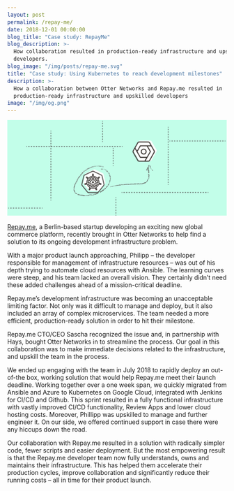 ```yaml
---
layout: post
permalink: /repay-me/
date: 2018-12-01 00:00:00
blog_title: "Case study: RepayMe"
blog_description: >-
  How collaboration resulted in production-ready infrastructure and upskilled
  developers.
blog_image: "/img/posts/repay-me.svg"
title: "Case study: Using Kubernetes to reach development milestones"
description: >-
  How a collaboration between Otter Networks and Repay.me resulted in
  production-ready infrastructure and upskilled developers
image: "/img/og.png" 
---
```

<div>
<img src="/img/posts/repay-me/repayme.svg" alt="Case study: RepayMe" />
</div>

[Repay.me](https://www.repay.me/), a Berlin-based startup developing an exciting new global commerce platform, recently brought in Otter Networks to help find a solution to its ongoing development infrastructure problem.

With a major product launch approaching, Philipp – the developer responsible for management of infrastructure resources – was out of his depth trying to automate cloud resources with Ansible. The learning curves were steep, and his team lacked an overall vision. They certainly didn’t need these added challenges ahead of a mission-critical deadline.

Repay.me’s development infrastructure was becoming an unacceptable limiting factor. Not only was it difficult to manage and deploy, but it also included an array of complex microservices. The team needed a more efficient, production-ready solution in order to hit their milestone.

Repay.me CTO/CEO Sascha recognized the issue and, in partnership with Hays, bought Otter Networks in to streamline the process. Our goal in this collaboration was to make immediate decisions related to the infrastructure, and upskill the team in the process.

We ended up engaging with the team in July 2018 to rapidly deploy an out-of-the box, working solution that would help Repay.me meet their launch deadline. Working together over a one week span, we quickly migrated from Ansible and Azure to Kubernetes on Google Cloud, integrated with Jenkins for CI/CD and Github. This sprint resulted in a fully functional infrastructure with vastly improved CI/CD functionality, Review Apps and lower cloud hosting costs. Moreover, Phillipp was upskilled to manage and further engineer it. On our side, we offered continued support in case there were any hiccups down the road.

Our collaboration with Repay.me resulted in a solution with radically simpler code, fewer scripts and easier deployment. But the most empowering result is that the Repay.me developer team now fully understands, owns and maintains their infrastructure. This has helped them accelerate their production cycles, improve collaboration and significantly reduce their running costs – all in time for their product launch.
